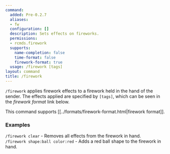 ```yaml
---
command:
  added: Pre-0.2.7
  aliases:
  - fw
  configuration: []
  description: Sets effects on fireworks.
  permissions:
  - rcmds.firework
  supports:
    name-completion: false
    time-format: false
    firework-format: true
  usage: /firework [tags]
layout: command
title: /firework
---
```


```/firework``` applies firework effects to a firework held in the hand of the sender. The effects applied are
specified by ```[tags]```, which can be seen in the *firework format* link below.

This command supports [[../formats/firework-format.html|firework format]].

### Examples 

```/firework clear``` - Removes all effects from the firework in hand.  
```/firework shape:ball color:red``` - Adds a red ball shape to the firework in hand.
